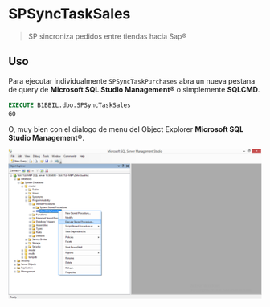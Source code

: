 # SPSyncTaskSales
> SP sincroniza pedidos entre tiendas hacia Sap®

## Uso
Para ejecutar individualmente `SPSyncTaskPurchases` abra un nueva pestana de query de __Microsoft SQL Studio Management®__ o simplemente __SQLCMD__.

```sql
EXECUTE B1BBIL.dbo.SPSyncTaskSales
GO
```

O, muy bien con el dialogo de menu del Object Explorer __Microsoft SQL Studio Management®__.

![Nota: Imagen no aplica al SP actual. Solamente para muestra](../../a.png)

